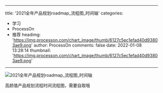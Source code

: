 
---
title: '2021全年产品规划roadmap_流程图_时间轴'
categories: 
 - 学习
 - ProcessOn
 - 推荐
headimg: 'https://img.processon.com/chart_image/thumb/6127c5ec1efad40d93803ae9.png'
author: ProcessOn
comments: false
date: 2022-01-08 13:28:14
thumbnail: 'https://img.processon.com/chart_image/thumb/6127c5ec1efad40d93803ae9.png'
---

<div>   
<img class="thumb" alt="2021全年产品规划roadmap_流程图_时间轴" src="https://img.processon.com/chart_image/thumb/6127c5ec1efad40d93803ae9.png" referrerpolicy="no-referrer">
<p>高颜值产品规划流程时间流程图，需要自取哦</p>  
</div>
            